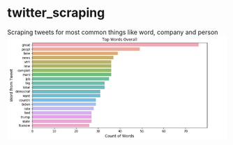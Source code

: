 # twitter_scraping
Scraping tweets for most common things like word, company and person
![alt text](https://github.com/0ulis/twitter_scraping/blob/main/twitter_sanat/twitter_suosituin_sana.png?raw=true)
